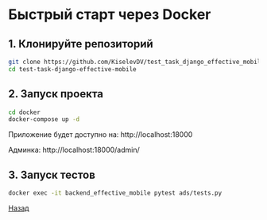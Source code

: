 # Быстрый старт через Docker


## 1. Клонируйте репозиторий

```bash
git clone https://github.com/KiselevDV/test_task_django_effective_mobile.git
cd test-task-django-effective-mobile
```


## 2. Запуск проекта

```bash
cd docker
docker-compose up -d
```

Приложение будет доступно на: http://localhost:18000

Админка: http://localhost:18000/admin/


## 3. Запуск тестов

```bash
docker exec -it backend_effective_mobile pytest ads/tests.py
```

[Назад](../README.md)
